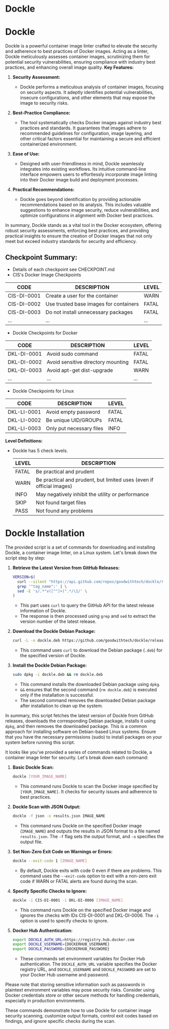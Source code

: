 # Dockle

# Dockle
Dockle is a powerful container image linter crafted to elevate the security and adherence to best practices of Docker images. Acting as a linter, Dockle meticulously assesses container images, scrutinizing them for potential security vulnerabilities, ensuring compliance with industry best practices, and enhancing overall image quality.
**Key Features:**

1. **Security Assessment:**
   - Dockle performs a meticulous analysis of container images, focusing on security aspects. It adeptly identifies potential vulnerabilities, insecure configurations, and other elements that may expose the image to security risks.

2. **Best-Practice Compliance:**
   - The tool systematically checks Docker images against industry best practices and standards. It guarantees that images adhere to recommended guidelines for configuration, image layering, and other critical factors essential for maintaining a secure and efficient containerized environment.

3. **Ease of Use:**
   - Designed with user-friendliness in mind, Dockle seamlessly integrates into existing workflows. Its intuitive command-line interface empowers users to effortlessly incorporate image linting into their Docker image build and deployment processes.

4. **Practical Recommendations:**
   - Dockle goes beyond identification by providing actionable recommendations based on its analysis. This includes valuable suggestions to enhance image security, reduce vulnerabilities, and optimize configurations in alignment with Docker best practices.

In summary, Dockle stands as a vital tool in the Docker ecosystem, offering robust security assessments, enforcing best practices, and providing practical insights to ensure the creation of Docker images that not only meet but exceed industry standards for security and efficiency.

## Checkpoint Summary:

- Details of each checkpoint see CHECKPOINT.md
- CIS's Docker Image Checkpoints

| CODE       | DESCRIPTION                                | LEVEL |
|------------|--------------------------------------------|-------|
| CIS-DI-0001| Create a user for the container            | WARN  |
| CIS-DI-0002| Use trusted base images for containers    | FATAL |
| CIS-DI-0003| Do not install unnecessary packages       | FATAL |
| ...        | ...                                        | ...   |

- Dockle Checkpoints for Docker

| CODE       | DESCRIPTION                                | LEVEL |
|------------|--------------------------------------------|-------|
| DKL-DI-0001| Avoid sudo command                         | FATAL |
| DKL-DI-0002| Avoid sensitive directory mounting         | FATAL |
| DKL-DI-0003| Avoid apt-get dist-upgrade                 | WARN  |
| ...        | ...                                        | ...   |

- Dockle Checkpoints for Linux

| CODE       | DESCRIPTION                                | LEVEL |
|------------|--------------------------------------------|-------|
| DKL-LI-0001| Avoid empty password                       | FATAL |
| DKL-LI-0002| Be unique UID/GROUPs                       | FATAL |
| DKL-LI-0003| Only put necessary files                   | INFO  |

**Level Definitions:**

- Dockle has 5 check levels.

  | LEVEL | DESCRIPTION                         |
  |-------|-------------------------------------|
  | FATAL | Be practical and prudent            |
  | WARN  | Be practical and prudent, but limited uses (even if official images) |
  | INFO  | May negatively inhibit the utility or performance |
  | SKIP  | Not found target files              |
  | PASS  | Not found any problems              |


# Dockle Installation
The provided script is a set of commands for downloading and installing Dockle, a container image linter, on a Linux system. Let's break down the script step by step:

1. **Retrieve the Latest Version from GitHub Releases:**
   ```bash
   VERSION=$(
     curl --silent "https://api.github.com/repos/goodwithtech/dockle/releases/latest" | \
     grep '"tag_name":' | \
     sed -E 's/.*"v([^"]+)".*/\1/' \
   )
   ```
   - This part uses `curl` to query the GitHub API for the latest release information of Dockle.
   - The response is then processed using `grep` and `sed` to extract the version number of the latest release.

2. **Download the Dockle Debian Package:**
   ```bash
   curl -L -o dockle.deb https://github.com/goodwithtech/dockle/releases/download/v${VERSION}/dockle_${VERSION}_Linux-64bit.deb
   ```
   - This command uses `curl` to download the Debian package (`.deb`) for the specified version of Dockle.

3. **Install the Dockle Debian Package:**
   ```bash
   sudo dpkg -i dockle.deb && rm dockle.deb
   ```
   - This command installs the downloaded Debian package using `dpkg`.
   - `&&` ensures that the second command (`rm dockle.deb`) is executed only if the installation is successful.
   - The second command removes the downloaded Debian package after installation to clean up the system.

In summary, this script fetches the latest version of Dockle from GitHub releases, downloads the corresponding Debian package, installs it using `dpkg`, and then removes the downloaded package. This is a common approach for installing software on Debian-based Linux systems. Ensure that you have the necessary permissions (sudo) to install packages on your system before running this script.

It looks like you've provided a series of commands related to Dockle, a container image linter for security. Let's break down each command:

1. **Basic Dockle Scan:**
   ```bash
   dockle [YOUR_IMAGE_NAME]
   ```
   - This command runs Dockle to scan the Docker image specified by `[YOUR_IMAGE_NAME]`. It checks for security issues and adherence to best practices.

2. **Dockle Scan with JSON Output:**
   ```bash
   dockle -f json -o results.json IMAGE_NAME
   ```
   - This command runs Dockle on the specified Docker image (`IMAGE_NAME`) and outputs the results in JSON format to a file named `results.json`. The `-f` flag sets the output format, and `-o` specifies the output file.

3. **Set Non-Zero Exit Code on Warnings or Errors:**
   ```bash
   dockle --exit-code 1 [IMAGE_NAME]
   ```
   - By default, Dockle exits with code 0 even if there are problems. This command uses the `--exit-code` option to exit with a non-zero exit code if WARN or FATAL alerts are found during the scan.

4. **Specify Specific Checks to Ignore:**
   ```bash
   dockle -i CIS-DI-0001 -i DKL-DI-0006 [IMAGE_NAME]
   ```
   - This command runs Dockle on the specified Docker image and ignores the checks with IDs CIS-DI-0001 and DKL-DI-0006. The `-i` option is used to specify checks to ignore.

5. **Docker Hub Authentication:**
   ```bash
   export DOCKLE_AUTH_URL=https://registry.hub.docker.com
   export DOCKLE_USERNAME={DOCKERHUB_USERNAME}
   export DOCKLE_PASSWORD={DOCKERHUB_PASSWORD}
   ```
   - These commands set environment variables for Docker Hub authentication. The `DOCKLE_AUTH_URL` variable specifies the Docker registry URL, and `DOCKLE_USERNAME` and `DOCKLE_PASSWORD` are set to your Docker Hub username and password.

Please note that storing sensitive information such as passwords in plaintext environment variables may pose security risks. Consider using Docker credentials store or other secure methods for handling credentials, especially in production environments.

These commands demonstrate how to use Dockle for container image security scanning, customize output formats, control exit codes based on findings, and ignore specific checks during the scan.

